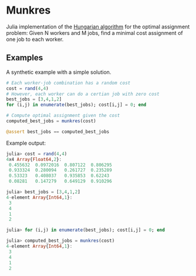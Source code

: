 # Munkres

Julia implementation of the
[Hungarian algorithm](https://en.wikipedia.org/wiki/Hungarian_algorithm)
for the optimal assignment problem: Given N workers and M jobs, find a minimal
cost assignment of one job to each worker.


## Examples

A synthetic example with a simple solution.

```julia
# Each worker-job combination has a random cost
cost = rand(4,4)
# However, each worker can do a certian job with zero cost
best_jobs = [3,4,1,2]
for (i,j) in enumerate(best_jobs); cost[i,j] = 0; end

# Compute optimal assignment given the cost
computed_best_jobs = munkres(cost)

@assert best_jobs == computed_best_jobs
```


Example output:

```julia
julia> cost = rand(4,4)
4x4 Array{Float64,2}:
 0.455632  0.0972016  0.807122  0.806295
 0.933324  0.280094   0.261727  0.235289
 0.53323   0.408037   0.935853  0.62243
 0.08281   0.147279   0.649129  0.910296

julia> best_jobs = [3,4,1,2]
4-element Array{Int64,1}:
 3
 4
 1
 2

julia> for (i,j) in enumerate(best_jobs); cost[i,j] = 0; end

julia> computed_best_jobs = munkres(cost)
4-element Array{Int64,1}:
 3
 4
 1
 2

```
